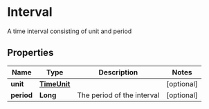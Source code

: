 

# Interval

A time interval consisting of unit and period
## Properties

Name | Type | Description | Notes
------------ | ------------- | ------------- | -------------
**unit** | [**TimeUnit**](TimeUnit.md) |  |  [optional]
**period** | **Long** | The period of the interval |  [optional]



